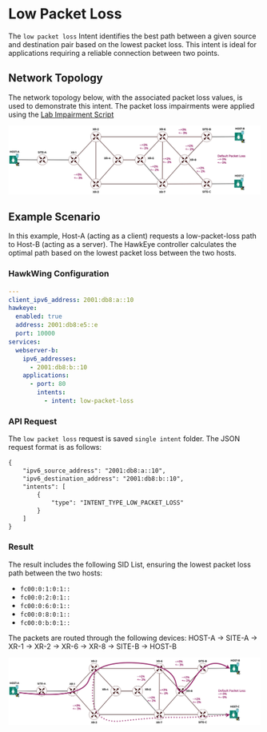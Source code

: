 # Low Packet Loss
The `low packet loss` Intent identifies the best path between a given source and destination pair based on the lowest packet loss. This intent is ideal for applications requiring a reliable connection between two points.

## Network Topology
The network topology below, with the associated packet loss values, is used to demonstrate this intent. The packet loss impairments were applied using the [Lab Impairment Script](https://github.com/hawkv6/network/blob/main/docs/network.md#lab-impairments-scripts)

![Hawkv6 Network with Packet Loss Impairments](../../images/hawkv6-network-packet-loss.drawio.svg)

## Example Scenario

In this example, Host-A (acting as a client) requests a low-packet-loss path to Host-B (acting as a server). The HawkEye controller calculates the optimal path based on the lowest packet loss between the two hosts.

### HawkWing Configuration
```yaml
---
client_ipv6_address: 2001:db8:a::10
hawkeye:
  enabled: true
  address: 2001:db8:e5::e
  port: 10000
services:
  webserver-b:
    ipv6_addresses:
      - 2001:db8:b::10
    applications:
      - port: 80
        intents:
          - intent: low-packet-loss
```

### API Request
The `low packet loss` request is saved `single intent` folder. The JSON request format is as follows:
```
{
    "ipv6_source_address": "2001:db8:a::10",
    "ipv6_destination_address": "2001:db8:b::10",
    "intents": [
        {
            "type": "INTENT_TYPE_LOW_PACKET_LOSS"
        }
    ]
}
```

### Result 
The result includes the following SID List, ensuring the lowest packet loss path between the two hosts:
- `fc00:0:1:0:1::`
- `fc00:0:2:0:1::`
- `fc00:0:6:0:1::`
- `fc00:0:8:0:1::`
- `fc00:0:b:0:1::`

The packets are routed through the following devices:
HOST-A -> SITE-A -> XR-1 -> XR-2 -> XR-6 -> XR-8 -> SITE-B -> HOST-B

![Low Packet Loss Path](../../images/hawkv6-low-packet-loss-intent.drawio.svg)

